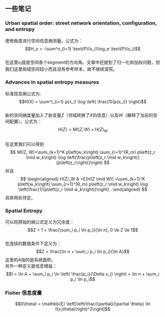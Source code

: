 <script type="text/javascript" src="http://cdn.mathjax.org/mathjax/latest/MathJax.js?config=default"></script>
## 一些笔记
### Urban spatial order: street network orientation, configuration, and entropy
使用角度进行空间信息熵测量。公式为：  
$$H_o = -\sum^n_{i=1} \text{P}(o_i)\log_e \text{P}(o_i)$$  
在这里$o_i$就是空间各个segment的方向角。文章中还提到了归一化和加权问题，但我们这里局域空间较小而且没有参考样本，故不继续深究。
### Advances in spatial entropy measures
标准信息熵公式为:  
$$H(X) = \sum^I_{i=1} p(x_i) \log \left( \frac{1}{p(x_i)} \right)$$  
新的空间熵度量加入了新变量$Z$（邻域转换了$X$的信息）以及$W$（解释了当前的空间配置）。公式为：  
$$H(Z) = MI(Z,W)+H(Z)_W$$  
在这里我们可以得到
$$
MI(Z, W)=\sum_{k=1}^K p\left(w_k\right) \sum_{r=1}^{R_m} p\left(z_r \mid w_k\right) \log \left(\frac{p\left(z_r \mid w_k\right)}{p\left(z_r\right)}\right)
$$
并且
$$
\begin{aligned}
H(Z)_W & =E[H(Z \mid W)] =\sum_{k=1}^K p\left(w_k\right) \sum_{r=1}^{R_m} p\left(z_r \mid w_k\right) \log \left(\frac{1}{p\left(z_r \mid w_k\right)}\right) .
\end{aligned}
$$
具体用处待定。
### Spatial Entropy
可以将原始的熵公式定义为冗余度：  
$$Z = 1 + \frac{\sum_i p_i \ln p_i}{\ln n}, 0 \le Z \le 1$$  
在连续的数值条件下定义为：  
$$Z = \frac{\ln n  + \sum_i p_i \ln p_i}{\ln A}$$
这里的$A$指的是系统面积。  
另外一种定义是信息增益：  
$$I = \ln A + \sum_i p_i \ln \left( \frac{p_i}{\Delta x_i} \right) = \ln n + \sum_i p_i \ln p_i$$  

### Fisher 信息度量
$$I(\theta) = \mathbb{E} \left[\left(\frac{\partial}{\partial \theta} \ln f(x;\theta)\right)^2\right]$$
